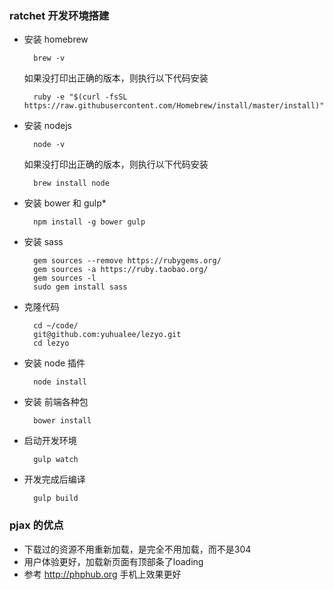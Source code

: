 ### ratchet 开发环境搭建
* 安装 homebrew
		
		brew -v
	如果没打印出正确的版本，则执行以下代码安装

		ruby -e "$(curl -fsSL https://raw.githubusercontent.com/Homebrew/install/master/install)"

* 安装 nodejs 
	
		node -v

	如果没打印出正确的版本，则执行以下代码安装
		
		brew install node
		
* 安装 bower 和 gulp* 

		npm install -g bower gulp

* 安装 sass
		
		gem sources --remove https://rubygems.org/
		gem sources -a https://ruby.taobao.org/
		gem sources -l
		sudo gem install sass
		
* 克隆代码
		
		cd ~/code/
		git@github.com:yuhualee/lezyo.git
		cd lezyo
		
* 安装 node 插件
		
		node install
		
* 安装 前端各种包
	
		bower install
    
* 启动开发环境
	
		gulp watch

* 开发完成后编译
	
		gulp build
		
		
		
		
### pjax 的优点
* 下载过的资源不用重新加载，是完全不用加载，而不是304
* 用户体验更好，加载新页面有顶部条了loading
* 参考 http://phphub.org 手机上效果更好

		
